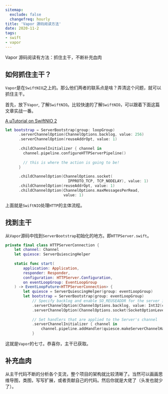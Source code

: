 ```yaml
---
sitemap:
  exclude: false
  changefreq: hourly
title: 'Vapor 源码阅读方法'
date: 2020-11-2
tags:
- swift
- vapor
---
```


Vapor 源码阅读有方法：抓住主干，不断补充血肉

## 如何抓住主干？

`Vapor`是在`SwiftNIO`之上的。那么他们两者的联系点是啥？弄清这个问题，就可以抓住主干。

首先，放下`Vapor`, 了解`SwiftNIO`。比较快速的了解`SwiftNIO`，可以跟着下面这篇文章实战一番。

[A µTutorial on SwiftNIO 2](http://www.alwaysrightinstitute.com/microexpress-nio2/)

```swift
let bootstrap = ServerBootstrap(group: loopGroup)
      .serverChannelOption(ChannelOptions.backlog, value: 256)
      .serverChannelOption(reuseAddrOpt, value: 1)
      
      .childChannelInitializer { channel in
        channel.pipeline.configureHTTPServerPipeline()
        
        // this is where the action is going to be!
      }
      
      .childChannelOption(ChannelOptions.socket(
                            IPPROTO_TCP, TCP_NODELAY), value: 1)
      .childChannelOption(reuseAddrOpt, value: 1)
      .childChannelOption(ChannelOptions.maxMessagesPerRead, 
                          value: 1)
```

上面就是`SwiftNIO`处理`HTTP`的主体流程。

## 找到主干

从`Vapor`源码中找到`ServerBootstrap`初始化的地方。即`HTTPServer.swift`。

```swift
private final class HTTPServerConnection {
    let channel: Channel
    let quiesce: ServerQuiescingHelper
    
    static func start(
        application: Application,
        responder: Responder,
        configuration: HTTPServer.Configuration,
        on eventLoopGroup: EventLoopGroup
    ) -> EventLoopFuture<HTTPServerConnection> {
        let quiesce = ServerQuiescingHelper(group: eventLoopGroup)
        let bootstrap = ServerBootstrap(group: eventLoopGroup)
            // Specify backlog and enable SO_REUSEADDR for the server itself
            .serverChannelOption(ChannelOptions.backlog, value: Int32(configuration.backlog))
            .serverChannelOption(ChannelOptions.socket(SocketOptionLevel(SOL_SOCKET), SO_REUSEADDR), value: configuration.reuseAddress ? SocketOptionValue(1) : SocketOptionValue(0))
            
            // Set handlers that are applied to the Server's channel
            .serverChannelInitializer { channel in
                channel.pipeline.addHandler(quiesce.makeServerChannelHandler(channel: channel))
            }

```

这就是`Vapor`的七寸。恭喜你，主干已获取。

## 补充血肉

从主干代码不断的分析各个支流，整个项目的架构就比较清晰了。当然可以画画思维导图，类图，写写扩展，或者贡献自己的代码。然后你就是大佬了（头发也就少了）。

<Vssue />






